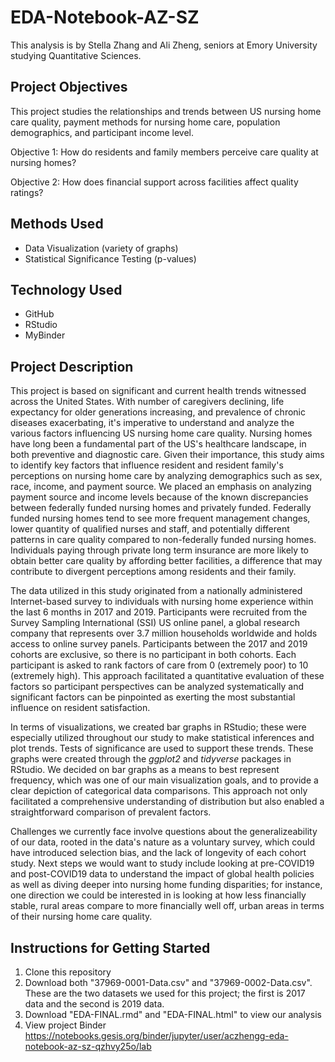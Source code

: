 # EDA-Notebook-AZ-SZ

This analysis is by Stella Zhang and Ali Zheng, seniors at Emory University studying Quantitative Sciences. 

## Project Objectives

This project studies the relationships and trends between US nursing home care quality, payment methods for nursing home care, population demographics, and participant income level. 

Objective 1: 
How do residents and family members perceive care quality at nursing homes?

Objective 2: 
How does financial support across facilities affect quality ratings?


## Methods Used
- Data Visualization (variety of graphs)
- Statistical Significance Testing (p-values)

## Technology Used
- GitHub
- RStudio
- MyBinder

## Project Description
This project is based on significant and current health trends witnessed across the United States. With number of caregivers declining, life expectancy for older generations increasing, and prevalence of chronic diseases exacerbating, it's imperative to understand and analyze the various factors influencing US nursing home care quality. Nursing homes have long been a fundamental part of the US's healthcare landscape, in both preventive and diagnostic care. Given their importance, this study aims to identify key factors that influence resident and resident family's perceptions on nursing home care by analyzing demographics such as sex, race, income, and payment source. We placed an emphasis on analyzing payment source and income levels because of the known discrepancies between federally funded nursing homes and privately funded. Federally funded nursing homes tend to see more frequent management changes, lower quantity of qualified nurses and staff, and potentially different patterns in care quality compared to non-federally funded nursing homes. Individuals paying through private long term insurance are more likely to obtain better care quality by affording better facilities, a difference that may contribute to divergent perceptions among residents and their family. 

The data utilized in this study originated from a nationally administered Internet-based survey to individuals with nursing home experience within the last 6 months in 2017 and 2019. Participants were recruited from the Survey Sampling International (SSI) US online panel, a global research company that represents over 3.7 million households worldwide and holds access to online survey panels. Participants between the 2017 and 2019 cohorts are exclusive, so there is no participant in both cohorts. Each participant is asked to rank factors of care from 0 (extremely poor) to 10 (extremely high). This approach facilitated a quantitative evaluation of these factors so participant perspectives can be analyzed systematically and significant factors can be pinpointed as exerting the most substantial influence on resident satisfaction. 

In terms of visualizations, we created bar graphs in RStudio; these were especially utilized throughout our study to make statistical inferences and plot trends. Tests of significance are used to support these trends. These graphs were created through the _ggplot2_ and _tidyverse_ packages in RStudio. We decided on bar graphs as a means to best represent frequency, which was one of our main visualization goals, and to provide a clear depiction of categorical data comparisons. This approach not only facilitated a comprehensive understanding of distribution but also enabled a straightforward comparison of prevalent factors. 

Challenges we currently face involve questions about the generalizeability of our data, rooted in the data's nature as a voluntary survey, which could have introduced selection bias, and the lack of longevity of each cohort study. Next steps we would want to study include looking at pre-COVID19 and post-COVID19 data to understand the impact of global health policies as well as diving deeper into nursing home funding disparities; for instance, one direction we could be interested in is looking at how less financially stable, rural areas compare to more financially well off, urban areas in terms of their nursing home care quality. 

## Instructions for Getting Started
1. Clone this repository
2. Download both "37969-0001-Data.csv" and "37969-0002-Data.csv". These are the two datasets we used for this project; the first is 2017 data and the second is 2019 data. 
3. Download "EDA-FINAL.rmd" and "EDA-FINAL.html" to view our analysis
4. View project Binder https://notebooks.gesis.org/binder/jupyter/user/aczhengg-eda-notebook-az-sz-qzhvy25o/lab



